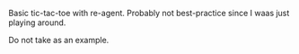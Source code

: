 Basic tic-tac-toe with re-agent. Probably not best-practice since I waas just playing around.

Do not take as an example.
